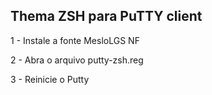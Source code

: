## Thema ZSH para PuTTY client

1 - Instale a fonte MesloLGS NF

2 - Abra o arquivo putty-zsh.reg

3 - Reinicie o Putty
